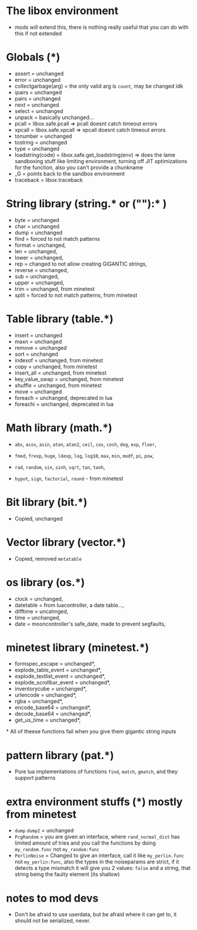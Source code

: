 # The libox environment
- mods *will* extend this, there is nothing really useful that you can do with this if not extended

# Globals (*)
- assert = unchanged
- error = unchanged
- collectgarbage(arg) = the only valid arg is `count`, may be changed idk
- ipairs = unchanged
- pairs = unchanged
- next = unchanged
- select = unchanged
- unpack = basically unchanged...
- pcall = libox.safe.pcall => pcall doesnt catch timeout errors
- xpcall = libox.safe.xpcall => xpcall doesnt catch timeout errors
- tonumber = unchanged
- tostring = unchanged
- type = unchanged
- loadstring(code) = libox.safe.get_loadstring(env) => does the lame sandboxing stuff like limiting environment, turning off JIT optimizations for the function, also you can't provide a chunkname
- _G = points back to the sandbox environment
- traceback = libox.traceback

# String library (string.* or (""):* )

- byte = unchanged
- char = unchanged
- dump = unchanged
- find = forced to not match patterns
- format = unchanged,
- len = unchanged,
- lower = unchanged,
- rep = changed to not allow creating GIGANTIC strings,
- reverse = unchanged,
- sub = unchanged,
- upper = unchanged,
- trim = unchanged, from minetest
- split = forced to not match patterns, from minetest

# Table library (table.*)

- insert = unchanged
- maxn = unchanged
- remove = unchanged
- sort = unchanged
- indexof = unchanged, from minetest
- copy = unchanged, from minetest
- insert_all = unchanged, from minetest
- key_value_swap = unchanged, from minetest
- shuffle = unchanged, from minetest
- move = unchanged
- foreach = unchanged, deprecated in lua
- foreachi = unchanged, deprecated in lua

# Math library (math.*)

- `abs`, `acos`, `asin`, `atan`, `atan2`, `ceil`, `cos`, `cosh`, `deg`, `exp`, `floor`,
- `fmod`, `frexp`, `huge`, `ldexp`, `log`, `log10`, `max`, `min`, `modf`, `pi`, `pow`,
- `rad`, `random`, `sin`, `sinh`, `sqrt`, `tan`, `tanh`,

-  `hypot`, `sign`, `factorial`, `round`  - from minetest

# Bit library (bit.*)
- Copied, unchanged

# Vector library (vector.*)
- Copied, removed `metatable`

# os library (os.*)

- clock = unchanged,
- datetable = from luacontroller, a date table...,
- difftime = uncahnged,
- time = unchanged,
- date = mooncontroller's safe_date, made to prevent segfaults,


# minetest library (minetest.*)

- formspec_escape = unchanged*,
- explode_table_event = unchanged*,
- explode_textlist_event = unchanged*,
- explode_scrollbar_event = unchanged*,
- inventorycube = unchanged*,
- urlencode = unchanged*,
- rgba = unchanged*,
- encode_base64 = unchanged*,
- decode_base64 = unchanged*,
- get_us_time = unchanged*,

\* All of theese functions fail when you give them gigantic string inputs

# pattern library (pat.*)
- Pure lua implementations of functions `find`, `match`, `gmatch`, and they support patterns
# extra environment stuffs (*) mostly from minetest
- `dump` `dump2` = unchanged
- `PcgRandom` = you are given an interface, where `rand_normal_dist` has limited amount of tries and you call the functions by doing `my_random.func` not `my_random:func`
- `PerlinNoise` = Changed to give an interface, call it like `my_perlin.func` not `my_perlin:func`, also the types in the noiseparams are strict, if it detects a type mismatch it will give you 2 values: `false` and a string, that string being the faulty element (its shallow)

# notes to mod devs
- Don't be afraid to use userdata, but be afraid where it can get to, it should not be serialized, never.